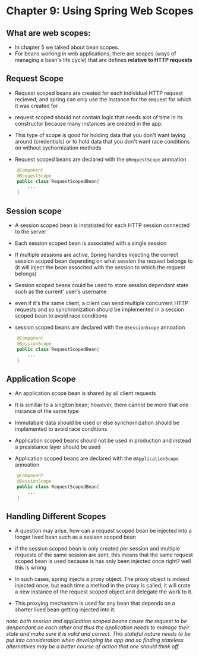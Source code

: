 # Chapter 9: Using Spring Web Scopes

## What are web scopes:

- In chapter 5 we talked about bean scopes.
- For beans working in web applications, there are scopes (ways of managing a bean's life cycle) that are defines **relative to HTTP requests**

## Request Scope

- Request scoped beans are created for each individual HTTP request recieved, and spring can only use the instance for the request for which it was created for

- request scoped should not contain logic that needs alot of time in its constructor because many instances are created in the app.

- This type of scope is good for holding data that you don't want laying around (credentials) or to hold data that you don't want race conditions on without sychornization methods

- Request scoped beans are declared with the `@RequestScope` annoation
```java
    @Component 
    @RequestScope 
    public class RequestScopedBean{
        ...
    }
```

## Session scope

- A session scoped bean is instatiated for each HTTP session connected to the server

- Each session scoped bean is associated with a single session

- If multiple sessions are active, Spring handles injecting the correct session scoped bean depending on what session the request belongs to (it will inject the bean associted with the session to which the request belongs)

- Session scoped beans could be used to store session dependant state such as the current' user's username

- even if it's the same client, a client can send multiple concurrent HTTP requests and so synchronization should be implemented in a session scoped bean to avoid race conditions

- session scoped beans are declared with the `@SessionScope` annoation
```java
    @Component 
    @SessionScope 
    public class RequestScopedBean{
        ...
    }
```

## Application Scope

- An application scope bean is shared by all client requests

- It is simillar to a singlton bean; however, there cannot be more that one instance of the same type

- Immutabale data should be used or else synchornization should be implemented to avoid race conditions

- Application scoped beans should not be used in production and instead a presistance layer should be used

- Application scoped beans are declared with the `@ApplicationScope` annoation
```java
    @Component 
    @SessionScope 
    public class RequestScopedBean{
        ...
    }
```

## Handling Different Scopes

- A question may arise, how can a request scoped bean be injected into a longer lived bean such as a sesison scoped bean

- if the session scoped bean is only created per session and multiple requests of the same session are sent, this means that the same request scoped bean is used because is has only been injected once right? well this is wrong

- In such cases, spring injects a proxy object. The proxy object is indeed injected once, but each time a method in the proxy is called, it will crate a new instance of the request scoped object and delegate the work to it.

- This proxying mechanism is used for any bean that depends on a shorter lived bean getting injected into it.

*note: both session and application scoped beans cause the request to be denpendant on each other and thus the application needs to manage their state and make sure it is valid and correct. This stateful nature needs to be put into consideration when developing the app and so finding stateless alternatives may be a better course of action that one should think off*